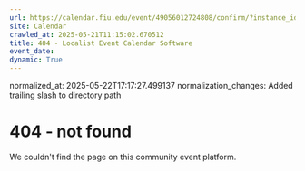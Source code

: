 ```yaml
---
url: https://calendar.fiu.edu/event/49056012724808/confirm/?instance_id=49056012772966&return=https%3A%2F%2Fcalendar.fiu.edu%2Fcalendar%3Fevent_types%255B%255D%3D121723
site: Calendar
crawled_at: 2025-05-21T11:15:02.670512
title: 404 - Localist Event Calendar Software
event_date: 
dynamic: True
---
```

normalized_at: 2025-05-22T17:17:27.499137
normalization_changes: Added trailing slash to directory path

# 404 - not found
We couldn't find the page on this community event platform.
